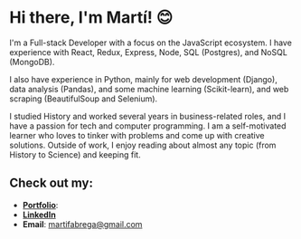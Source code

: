 # Hi there, I'm Martí! 😊

I'm a Full-stack Developer with a focus on the JavaScript ecosystem. I have experience with React, Redux, Express, Node, SQL (Postgres), and NoSQL (MongoDB).

I also have experience in Python, mainly for web development (Django), data analysis (Pandas), and some machine learning (Scikit-learn), and web scraping (BeautifulSoup and Selenium).

I studied History and worked several years in business-related roles, and I have a passion for tech and computer programming. I am a self-motivated learner who loves to tinker with problems and come up with creative solutions. Outside of work, I enjoy reading about almost any topic (from History to Science) and keeping fit.

## Check out my:
- **[Portfolio](#)**:
- **[LinkedIn](https://www.linkedin.com/in/martifabrega/)**
- **Email**: martifabrega@gmail.com
